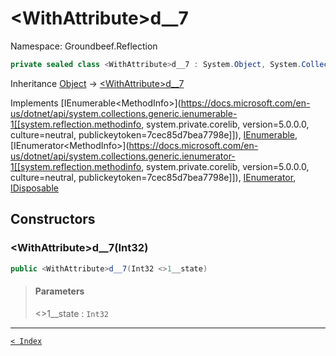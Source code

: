# &lt;WithAttribute&gt;d__7

Namespace: Groundbeef.Reflection

```csharp
private sealed class <WithAttribute>d__7 : System.Object, System.Collections.Generic.IEnumerable<MethodInfo>, System.Collections.IEnumerable, System.Collections.Generic.IEnumerator<MethodInfo>, System.Collections.IEnumerator, System.IDisposable
```

Inheritance [Object](https://docs.microsoft.com/en-us/dotnet/api/system.object) → [&lt;WithAttribute&gt;d__7]({WithAttribute}d__7.md)

Implements [IEnumerable&lt;MethodInfo&gt;](https://docs.microsoft.com/en-us/dotnet/api/system.collections.generic.ienumerable-1[[system.reflection.methodinfo, system.private.corelib, version=5.0.0.0, culture=neutral, publickeytoken=7cec85d7bea7798e]]), [IEnumerable](https://docs.microsoft.com/en-us/dotnet/api/system.collections.ienumerable), [IEnumerator&lt;MethodInfo&gt;](https://docs.microsoft.com/en-us/dotnet/api/system.collections.generic.ienumerator-1[[system.reflection.methodinfo, system.private.corelib, version=5.0.0.0, culture=neutral, publickeytoken=7cec85d7bea7798e]]), [IEnumerator](https://docs.microsoft.com/en-us/dotnet/api/system.collections.ienumerator), [IDisposable](https://docs.microsoft.com/en-us/dotnet/api/system.idisposable)

## Constructors

### &lt;WithAttribute&gt;d__7(Int32)

```csharp
public <WithAttribute>d__7(Int32 <>1__state)
```

> #### Parameters
> 
> <>1__state : `Int32`<br>
> 

---

[`< Index`](..\index.md)
